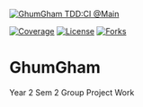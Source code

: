 
<!--
*** Thanks othneildrew for providing this template
-->


<!-- PROJECT SHIELDS -->
<div align="start">
  
[![GhumGham TDD:CI @Main][gh-build-shield]][gh-build-link]
<!-- [![Build][build-shield]][build-url] -->
[![Coverage][covergae-shield]][coverage-url]
[![License][license-shield]][license-url]
[![Forks][forks-shield]][forks-url]
<!-- [![LastCommit][lastCommit-shield]][size-url] -->
</div>

# GhumGham
Year 2 Sem 2 Group Project Work

<!-- MARKDOWN LINKS & IMAGES -->
<!-- https://www.markdownguide.org/basic-syntax/#reference-style-links -->
[gh-build-shield]:https://github.com/Anurag-Bharati/GhumGham/actions/workflows/django_test.yml/badge.svg
[gh-build-link]:https://github.com/Anurag-Bharati/GhumGham/actions/workflows/django_test.yml
[build-shield]:https://img.shields.io/github/workflow/status/anurag-bharati/GhumGham/GhumGham%20TDD:CI%20@Main/main?style=for-the-badge
[build-url]:https://github.com/Anurag-Bharati/GhumGham/actions/workflows/django_test.yml
[covergae-shield]:https://img.shields.io/codecov/c/github/anurag-bharati/GhumGham?style=for-the-badge
[coverage-url]:https://app.codecov.io/gh/Anurag-Bharati/GhumGham
[license-shield]:https://img.shields.io/github/license/Anurag-Bharati/GhumGham?style=for-the-badge
[license-url]:https://github.com/Anurag-Bharati/GhumGham/blob/main/LICENSE.md
[contributors-shield]:https://img.shields.io/github/contributors/Anurag-Bharati/GhumGham?style=for-the-badge
[contributors-url]: https://github.com/Anurag-Bharati/GhumGham/graphs/contributors
[forks-shield]: https://img.shields.io/github/forks/Anurag-Bharati/GhumGham?style=for-the-badge
[forks-url]: https://github.com/Anurag-Bharati/GhumGham/network/members
[size-shield]:https://img.shields.io/github/repo-size/anurag-bharati/GhumGham?style=for-the-badge
[size-url]: https://github.com/Anurag-Bharati/GhumGham
[lastCommit-shield]:https://img.shields.io/github/last-commit/anurag-bharati/GhumGham?style=for-the-badge




